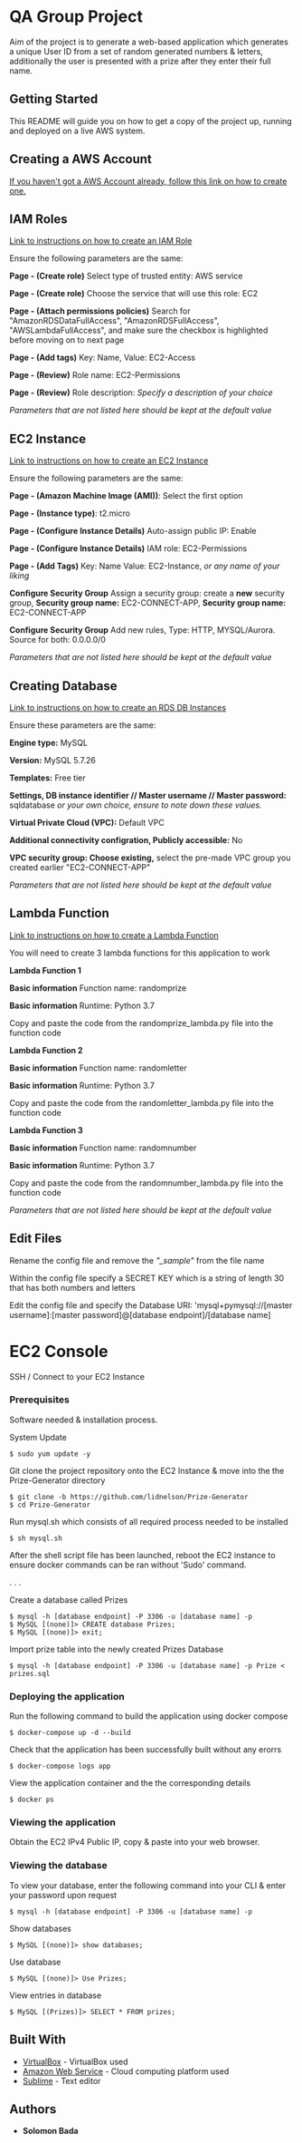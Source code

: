 # QA Group Project
Aim of the project is to generate a web-based application which generates a unique User ID from a set of random generated numbers & letters, additionally the user is presented with a prize after they enter their full name.

## Getting Started
This README will guide you on how to get a copy of the project up, running and deployed on a live AWS system.

## Creating a AWS Account
[If you haven't got a AWS Account already, follow this link on how to create one.](https://aws.amazon.com/premiumsupport/knowledge-center/create-and-activate-aws-account/)

## IAM Roles
[Link to instructions on how to create an IAM Role](https://docs.aws.amazon.com/AWSEC2/latest/UserGuide/iam-roles-for-amazon-ec2.html)

Ensure the following parameters are the same:

**Page - (Create role)** Select type of trusted entity: AWS service

**Page - (Create role)** Choose the service that will use this role: EC2

**Page - (Attach permissions policies)** Search for "AmazonRDSDataFullAccess", "AmazonRDSFullAccess", "AWSLambdaFullAccess", and make sure the checkbox is highlighted before moving on to next page

**Page - (Add tags)** Key: Name, Value: EC2-Access

**Page - (Review)** Role name: EC2-Permissions

**Page - (Review)** Role description: *Specify a description of your choice*

*Parameters that are not listed here should be kept at the default value*

## EC2 Instance
[Link to instructions on how to create an EC2 Instance](https://docs.aws.amazon.com/efs/latest/ug/gs-step-one-create-ec2-resources.html)

Ensure the following parameters are the same:

**Page - (Amazon Machine Image (AMI))**: Select the first option

**Page - (Instance type)**: t2.micro

**Page - (Configure Instance Details)** Auto-assign public IP: Enable

**Page - (Configure Instance Details)** IAM role: EC2-Permissions

**Page - (Add Tags)** Key: Name Value: EC2-Instance, *or any name of your liking*

**Configure Security Group** Assign a security group: create a **new** security group, **Security group name:** EC2-CONNECT-APP,   **Security group name:** EC2-CONNECT-APP 

**Configure Security Group** Add new rules, Type: HTTP, MYSQL/Aurora. Source for both: 0.0.0.0/0 

*Parameters that are not listed here should be kept at the default value*

## Creating Database
[Link to instructions on how to create an RDS DB Instances](https://docs.aws.amazon.com/AmazonRDS/latest/UserGuide/CHAP_Tutorials.WebServerDB.CreateDBInstance.html)

Ensure these parameters are the same:

**Engine type:** MySQL

**Version:** MySQL 5.7.26

**Templates:** Free tier

**Settings, DB instance identifier // Master username // Master password:** sqldatabase *or your own choice, ensure to note down 
these values.*

**Virtual Private Cloud (VPC):** Default VPC

**Additional connectivity configration, Publicly accessible:** No

**VPC security group: Choose existing,** select the pre-made VPC group you created earlier "EC2-CONNECT-APP"

*Parameters that are not listed here should be kept at the default value*

## Lambda Function
[Link to instructions on how to create a Lambda Function](https://docs.aws.amazon.com/lex/latest/dg/gs-bp-create-lambda-function.html)

You will need to create 3 lambda functions for this application to work

**Lambda Function 1**

**Basic information** Function name: randomprize

**Basic information** Runtime: Python 3.7

Copy and paste the code from the randomprize_lambda.py file into the function code

**Lambda Function 2**

**Basic information** Function name: randomletter

**Basic information** Runtime: Python 3.7

Copy and paste the code from the randomletter_lambda.py file into the function code

**Lambda Function 3**

**Basic information** Function name: randomnumber

**Basic information** Runtime: Python 3.7

Copy and paste the code from the randomnumber_lambda.py file into the function code

*Parameters that are not listed here should be kept at the default value*

## Edit Files
Rename the config file and remove the *"_sample"* from the file name

Within the config file specify a SECRET KEY which is a string of length 30 that has both numbers and letters

Edit the config file and specify the Database URI: 'mysql+pymysql://[master username]:[master password]@[database endpoint]/[database name]

# EC2 Console
SSH / Connect to your EC2 Instance
### Prerequisites
Software needed & installation process.

System Update
```
$ sudo yum update -y
```
Git clone the project repository onto the EC2 Instance & move into the the Prize-Generator directory
```
$ git clone -b https://github.com/lidnelson/Prize-Generator
$ cd Prize-Generator
```
Run mysql.sh which consists of all required process needed to be installed
```
$ sh mysql.sh
```
After the shell script file has been launched, reboot the EC2 instance to ensure docker commands can be ran without 'Sudo' command.

.
.
.

Create a database called Prizes
```
$ mysql -h [database endpoint] -P 3306 -u [database name] -p
$ MySQL [(none)]> CREATE database Prizes;
$ MySQL [(none)]> exit;
```
Import prize table into the newly created Prizes Database
```
$ mysql -h [database endpoint] -P 3306 -u [database name] -p Prize < prizes.sql
```

### Deploying the application

Run the following command to build the application using docker compose
```
$ docker-compose up -d --build
```
Check that the application has been successfully built without any erorrs
```
$ docker-compose logs app
```
View the application container and the the corresponding details
```
$ docker ps
```
### Viewing the application

Obtain the EC2 IPv4 Public IP, copy & paste into your web browser.

### Viewing the database

To view your database, enter the following command into your CLI & enter your password upon request
```
$ mysql -h [database endpoint] -P 3306 -u [database name] -p
```
Show databases
```
$ MySQL [(none)]> show databases;
```
Use database
```
$ MySQL [(none)]> Use Prizes;
```
View entries in database
```
$ MySQL [(Prizes)]> SELECT * FROM prizes;
```

## Built With

* [VirtualBox](https://www.virtualbox.org/wiki/Downloads) - VirtualBox used
* [Amazon Web Service](https://aws.amazon.com/) - Cloud computing platform used
* [Sublime](https://www.sublimetext.com/3) - Text editor

## Authors

* **Solomon Bada**
